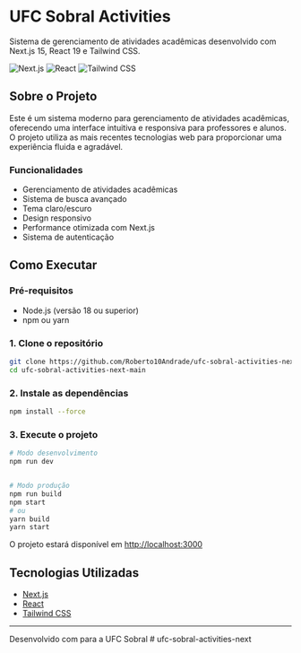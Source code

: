 # UFC Sobral Activities 

Sistema de gerenciamento de atividades acadêmicas desenvolvido com Next.js 15, React 19 e Tailwind CSS.

![Next.js](https://img.shields.io/badge/Next.js-15.1.7-black?style=flat-square&logo=next.js)
![React](https://img.shields.io/badge/React-19.0.0-blue?style=flat-square&logo=react)
![Tailwind CSS](https://img.shields.io/badge/Tailwind_CSS-3.x-38B2AC?style=flat-square&logo=tailwind-css)

## Sobre o Projeto

Este é um sistema moderno para gerenciamento de atividades acadêmicas, oferecendo uma interface intuitiva e responsiva para professores e alunos. O projeto utiliza as mais recentes tecnologias web para proporcionar uma experiência fluida e agradável.

### Funcionalidades

- Gerenciamento de atividades acadêmicas
- Sistema de busca avançado
- Tema claro/escuro
- Design responsivo
- Performance otimizada com Next.js
- Sistema de autenticação

## Como Executar

### Pré-requisitos

- Node.js (versão 18 ou superior)
- npm ou yarn

### 1. Clone o repositório

```bash
git clone https://github.com/Roberto10Andrade/ufc-sobral-activities-next.git
cd ufc-sobral-activities-next-main
```

### 2. Instale as dependências

```bash
npm install --force
```

### 3. Execute o projeto

```bash
# Modo desenvolvimento
npm run dev


# Modo produção
npm run build
npm start
# ou
yarn build
yarn start
```

O projeto estará disponível em [http://localhost:3000](http://localhost:3000)

## Tecnologias Utilizadas

- [Next.js](https://nextjs.org/)
- [React](https://reactjs.org/)
- [Tailwind CSS](https://tailwindcss.com/)
---

Desenvolvido com  para a UFC Sobral
#   u f c - s o b r a l - a c t i v i t i e s - n e x t 
 
 
